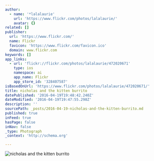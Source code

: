 ```yaml
---
author:
  - name: '*lalalaurie'
    url: 'https://www.flickr.com/photos/lalalaurie/'
    avatar: {}
related: []
publisher:
  url: 'https://www.flickr.com/'
  name: Flickr
  favicon: 'https://www.flickr.com/favicon.ico'
  domain: www.flickr.com
keywords: []
app_links:
  - url: 'flickr://flickr.com/photos/lalalaurie/472020671'
    type: ios
    namespace: ai
    app_name: Flickr
    app_store_id: '328407587'
isBasedOnUrl: 'https://www.flickr.com/photos/lalalaurie/472020671/'
title: nicholas and the kitten burrito
datePublished: '2016-04-19T19:48:42.240Z'
dateModified: '2016-04-19T19:47:55.298Z'
description: ''
sourcePath: _posts/2016-04-19-nicholas-and-the-kitten-burrito.md
published: true
inFeed: true
hasPage: false
inNav: false
_type: Photograph
_context: 'http://schema.org'

---
```

![nicholas and the kitten burrito](https://farm1.staticflickr.com/208/472020671_56eb7a4975_b.jpg)